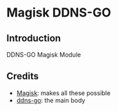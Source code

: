 # Magisk DDNS-GO  

## Introduction  

DDNS-GO Magisk Module

## Credits  

- [Magisk](https://github.com/topjohnwu/Magisk/): makes all these possible
- [ddns-go](https://github.com/jeessy2/ddns-go): the main body
